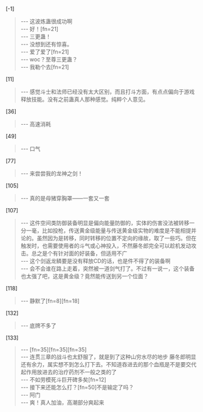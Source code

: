 
[-1] 
>--- 这波炼蛊很成功啊<br>
>--- 好！[fn=21]<br>
>--- 三更蛊！<br>
>--- 没想到还有惊喜。<br>
>--- 爱了爱了[fn=21]<br>
>--- woc？至尊三更蛊？<br>
>--- 我勒个去[fn=21]<br>

[11] 
>--- 感觉斗士和法师已经没有太大区别，而且打斗方面，有点点偏向于游戏释放技能。没有之前蛊真人那种感觉。纯粹个人意见。<br>

[36] 
>--- 高速消耗<br>

[49] 
>--- 口气<br>

[77] 
>--- 来尝尝我的龙神之剑！<br>

[105] 
>--- 真的是母猪穿胸罩——一套又一套<br>

[107] 
>--- 这件空间类防御装备明显是偏向能量防御的，实体的伤害没法被转移一分一毫，比如投枪，传送黄金级能量与传送黄金级实物的难度是不能相提并论的。虽然因为是转移，同时转移的位置不定向的缘故，取了一些巧。但在触发时，也需要使用者的斗气或心神投入，不然藤冬郎完全可以趁机发动攻击。总之是个有针对面的好装备，但适用不广<br>
>--- 这个剑返龙鳞要是没有释放CD的话，也是件不得了的装备啊<br>
>--- 会不会谁在路上走着，突然被一道剑气打了。不过有一说一，这个装备也太强了吧，这是黄金级？竟然能传送到另一个位面？<br>

[118] 
>--- 静默了[fn=8][fn=18]<br>

[132] 
>--- 底牌不多了<br>

[133] 
>--- [fn=35][fn=35][fn=35]<br>
>--- 连贯三章的战斗也太舒服了，就是到了这种山穷水尽的地步 藤冬郎明显还有余力，属实想不到怎么打下去。不知道吞进去的那个血瓶是不是要交代起作用放进去的治疗药剂不一般之类的了<br>
>--- 不如劳模死斗巨开碑多矣[fn=12]<br>
>--- 接下来还能怎么打？[fn=50]不是输定了吗？<br>
>--- 阿门<br>
>--- 爽！真人加油，高潮部分爽起来<br>

